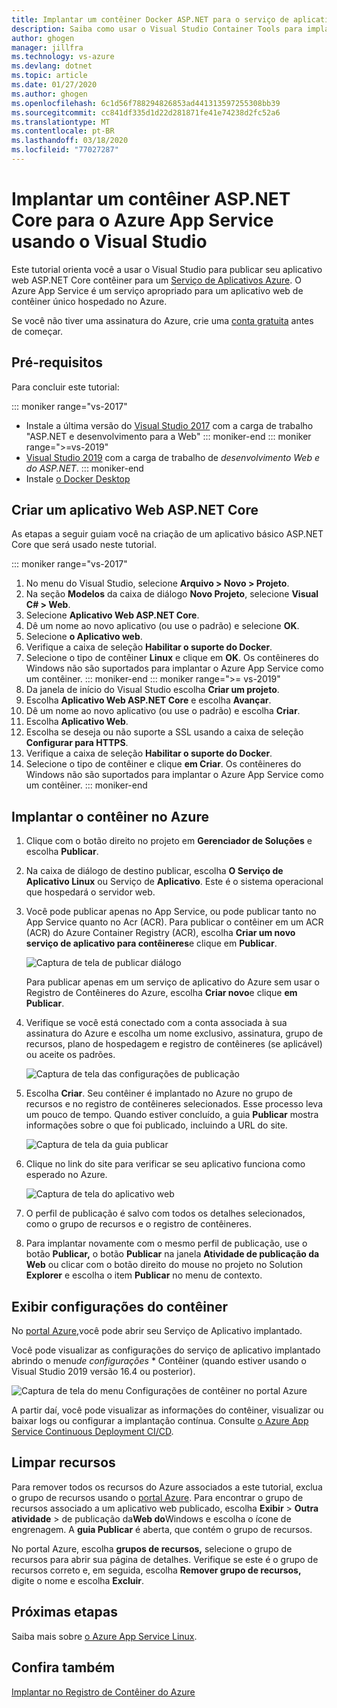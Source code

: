 ```yaml
---
title: Implantar um contêiner Docker ASP.NET para o serviço de aplicativos do Azure | Microsoft Docs
description: Saiba como usar o Visual Studio Container Tools para implantar um aplicativo web ASP.NET Core no Azure App Service
author: ghogen
manager: jillfra
ms.technology: vs-azure
ms.devlang: dotnet
ms.topic: article
ms.date: 01/27/2020
ms.author: ghogen
ms.openlocfilehash: 6c1d56f788294826853ad441313597255308bb39
ms.sourcegitcommit: cc841df335d1d22d281871fe41e74238d2fc52a6
ms.translationtype: MT
ms.contentlocale: pt-BR
ms.lasthandoff: 03/18/2020
ms.locfileid: "77027287"
---
```

# <a name="deploy-an-aspnet-core-container-to-azure-app-service-using-visual-studio"></a>Implantar um contêiner ASP.NET Core para o Azure App Service usando o Visual Studio

Este tutorial orienta você a usar o Visual Studio para publicar seu aplicativo web ASP.NET Core contêiner para um [Serviço de Aplicativos Azure](/azure/app-service). O Azure App Service é um serviço apropriado para um aplicativo web de contêiner único hospedado no Azure.

Se você não tiver uma assinatura do Azure, crie uma [conta gratuita](https://azure.microsoft.com/free/dotnet/?utm_source=acr-publish-doc&utm_medium=docs&utm_campaign=docs) antes de começar.

## <a name="prerequisites"></a>Pré-requisitos

Para concluir este tutorial:

::: moniker range="vs-2017"
- Instale a última versão do [Visual Studio 2017](https://visualstudio.microsoft.com/vs/older-downloads/?utm_medium=microsoft&utm_source=docs.microsoft.com&utm_campaign=vs+2017+download) com a carga de trabalho "ASP.NET e desenvolvimento para a Web"
::: moniker-end
::: moniker range=">=vs-2019"
- [Visual Studio 2019](https://visualstudio.microsoft.com/downloads) com a carga de trabalho de *desenvolvimento Web e do ASP.NET*.
::: moniker-end
- Instale [o Docker Desktop](https://docs.docker.com/docker-for-windows/install/)

## <a name="create-an-aspnet-core-web-app"></a>Criar um aplicativo Web ASP.NET Core

As etapas a seguir guiam você na criação de um aplicativo básico ASP.NET Core que será usado neste tutorial.

::: moniker range="vs-2017"
1. No menu do Visual Studio, selecione **Arquivo > Novo > Projeto**.
2. Na seção **Modelos** da caixa de diálogo **Novo Projeto**, selecione **Visual C# > Web**.
3. Selecione **Aplicativo Web ASP.NET Core**.
4. Dê um nome ao novo aplicativo (ou use o padrão) e selecione **OK**.
5. Selecione **o Aplicativo web**.
6. Verifique a caixa de seleção **Habilitar o suporte do Docker**.
7. Selecione o tipo de contêiner **Linux** e clique em **OK**. Os contêineres do Windows não são suportados para implantar o Azure App Service como um contêiner.
::: moniker-end
::: moniker range=">= vs-2019"
1. Da janela de início do Visual Studio escolha **Criar um projeto**.
1. Escolha **Aplicativo Web ASP.NET Core** e escolha **Avançar**.
1. Dê um nome ao novo aplicativo (ou use o padrão) e escolha **Criar**.
1. Escolha **Aplicativo Web**.
1. Escolha se deseja ou não suporte a SSL usando a caixa de seleção **Configurar para HTTPS**.
1. Verifique a caixa de seleção **Habilitar o suporte do Docker**.
1. Selecione o tipo de contêiner e clique **em Criar**. Os contêineres do Windows não são suportados para implantar o Azure App Service como um contêiner.
::: moniker-end

## <a name="deploy-the-container-to-azure"></a>Implantar o contêiner no Azure

1. Clique com o botão direito no projeto em **Gerenciador de Soluções** e escolha **Publicar**.
1. Na caixa de diálogo de destino publicar, escolha **O Serviço de Aplicativo Linux** ou Serviço de **Aplicativo**. Este é o sistema operacional que hospedará o servidor web.
1. Você pode publicar apenas no App Service, ou pode publicar tanto no App Service quanto no Acr (ACR). Para publicar o contêiner em um ACR (ACR) do Azure Container Registry (ACR), escolha **Criar um novo serviço de aplicativo para contêineres**e clique em **Publicar**.

   ![Captura de tela de publicar diálogo](media/deploy-app-service/publish-app-service-linux.PNG)

   Para publicar apenas em um serviço de aplicativo do Azure sem usar o Registro de Contêineres do Azure, escolha **Criar novo**e clique **em Publicar**.

1. Verifique se você está conectado com a conta associada à sua assinatura do Azure e escolha um nome exclusivo, assinatura, grupo de recursos, plano de hospedagem e registro de contêineres (se aplicável) ou aceite os padrões.

   ![Captura de tela das configurações de publicação](media/deploy-app-service/publish-app-service-linux2.png)

1. Escolha **Criar**. Seu contêiner é implantado no Azure no grupo de recursos e no registro de contêineres selecionados. Esse processo leva um pouco de tempo. Quando estiver concluído, a guia **Publicar** mostra informações sobre o que foi publicado, incluindo a URL do site.

   ![Captura de tela da guia publicar](media/deploy-app-service/publish-succeeded.PNG)

1. Clique no link do site para verificar se seu aplicativo funciona como esperado no Azure.

   ![Captura de tela do aplicativo web](media/deploy-app-service/web-application-running.png)

1. O perfil de publicação é salvo com todos os detalhes selecionados, como o grupo de recursos e o registro de contêineres.

1. Para implantar novamente com o mesmo perfil de publicação, use o botão **Publicar,** o botão **Publicar** na janela **Atividade de publicação da Web** ou clicar com o botão direito do mouse no projeto no Solution **Explorer** e escolha o item **Publicar** no menu de contexto.

## <a name="view-container-settings"></a>Exibir configurações do contêiner

No [portal Azure,](https://portal.azure.com)você pode abrir seu Serviço de Aplicativo implantado.

Você pode visualizar as configurações do serviço de aplicativo implantado abrindo o menu*de configurações* * Contêiner (quando estiver usando o Visual Studio 2019 versão 16.4 ou posterior).

![Captura de tela do menu Configurações de contêiner no portal Azure](media/deploy-app-service/container-settings-menu.png)

A partir daí, você pode visualizar as informações do contêiner, visualizar ou baixar logs ou configurar a implantação contínua. Consulte [o Azure App Service Continuous Deployment CI/CD](/azure/app-service/containers/app-service-linux-ci-cd).

## <a name="clean-up-resources"></a>Limpar recursos

Para remover todos os recursos do Azure associados a este tutorial, exclua o grupo de recursos usando o [portal Azure](https://portal.azure.com). Para encontrar o grupo de recursos associado a um aplicativo web publicado, escolha **Exibir** > **Outra atividade** > de publicação da**Web do**Windows e escolha o ícone de engrenagem. A **guia Publicar** é aberta, que contém o grupo de recursos.

No portal Azure, escolha **grupos de recursos,** selecione o grupo de recursos para abrir sua página de detalhes. Verifique se este é o grupo de recursos correto e, em seguida, escolha **Remover grupo de recursos,** digite o nome e escolha **Excluir**.

## <a name="next-steps"></a>Próximas etapas

Saiba mais sobre [o Azure App Service Linux](/azure/app-service/containers/app-service-linux-intro).

## <a name="see-also"></a>Confira também

[Implantar no Registro de Contêiner do Azure](hosting-web-apps-in-docker.md)
